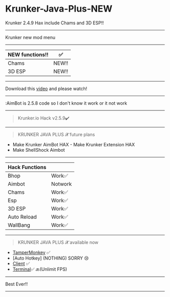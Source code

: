 # Krunker-Java-Plus-NEW
Krunker 2.4.9 Hax include Chams and 3D ESP!!
__________________________________
Krunker new mod menu
__________________________________
| NEW functions!!| ✅ |
|--------------------|-----|
| Chams             | NEW!!  |
| 3D ESP            | NEW!!  |
__________________________________
Download this [video](https://github.com/Krunker-Java-plus-X/Krunker-Java-Plus-NEW/raw/master/Krunker%20HAX%20video/Krunker%20HAX.mp4)
and please watch!

__________________________________
:AimBot is 2.5.8 code so I don't know it work or it not work
__________________________________
>Krunker.io Hack v2.5.9✔️
__________________________________
>KRUNKER JAVA PLUS 𝓧 future plans 
- Make Krunker AimBot HAX - Make Krunker Extension HAX
- Make ShellShock Aimbot
__________________________________
| Hack Functions|   |
|--------------------|-----|
| Bhop               |Work✅  |
| Aimbot             |Notwork            |
| Chams              |Work✅  |
| Esp                |Work✅  |
| 3D ESP             |Work✅  |
| Auto Reload        |Work✅  |
| WallBang           |Work✅  |
__________________________________
>KRUNKER JAVA PLUS 𝓧 available now 
- [TamperMonkey](https://github.com/Krunker-Java-plus-X/Krunker-Java-Plus-NEW) ✅
- [Auto Hotkey] (NOTHING) SORRY 😢
- [Client](https://github.com/Krunker-Java-plus-X/Krunker-AIMASSIST) ✅
- [Terminal](https://github.com/Krunker-Java-plus-X/Krunker-JV-X/blob/master/README.md)✅
🔙(Unlimit FPS)
__________________________________
Best Ever‼️
__________________________________
